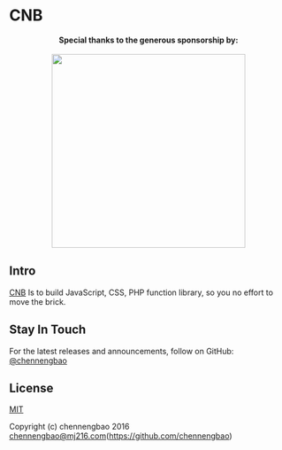 <h1>CNB</h1>

<p align="center">
  <b>Special thanks to the generous sponsorship by: </b>
  <br><br>
  <a href="https://weixin.mj216.com/">
    <img src="https://img.h5course.cn/weixin/h5course.jpg" width=350>
  </a>
</p>


## Intro
[CNB](https://chennengbao.github.io/#/) Is to build JavaScript, CSS, PHP function library, so you no effort to move the brick.

## Stay In Touch

For the latest releases and announcements, follow on GitHub: [@chennengbao](https://github.com/chennengbao)

## License

[MIT](http://opensource.org/licenses/MIT)

Copyright (c) chennengbao 2016 <chennengbao@mj216.com>(https://github.com/chennengbao)



